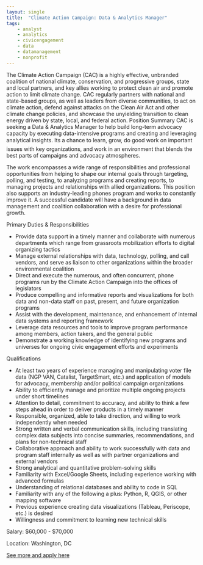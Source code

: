 ```yaml
---
layout: single
title:  "Climate Action Campaign: Data & Analytics Manager"
tags: 
    - analyst
    - analytics
    - civicengagement
    - data
    - datamanagement
    - nonprofit
---
```

The Climate Action Campaign (CAC) is a highly effective, unbranded coalition of national climate, conservation, and progressive groups, state and local partners, and key allies working to protect clean air and promote action to limit climate change. CAC regularly partners with national and state-based groups, as well as leaders from diverse communities, to act on climate action, defend against attacks on the Clean Air Act and other climate change policies, and showcase the unyielding transition to clean energy driven by state, local, and federal action.
Position Summary
CAC is seeking a Data & Analytics Manager to help build long-term advocacy capacity by executing data-intensive programs and creating and leveraging analytical insights. Its a chance to learn, grow, do good work on important issues with key organizations, and work in an environment that blends the best parts of campaigns and advocacy atmospheres.

The work encompasses a wide range of responsibilities and professional opportunities from helping to shape our internal goals through targeting, polling, and testing, to analyzing programs and creating reports, to managing projects and relationships with allied organizations. This position also supports an industry-leading phones program and works to constantly improve it. A successful candidate will have a background in data management and coalition collaboration with a desire for professional growth.


Primary Duties & Responsibilities
* Provide data support in a timely manner and collaborate with numerous departments which range from grassroots mobilization efforts to digital organizing tactics
* Manage external relationships with data, technology, polling, and call vendors, and serve as liaison to other organizations within the broader environmental coalition
* Direct and execute the numerous, and often concurrent, phone programs run by the Climate Action Campaign into the offices of legislators
* Produce compelling and informative reports and visualizations for both data and non-data staff on past, present, and future organization programs
* Assist with the development, maintenance, and enhancement of internal data systems and reporting framework
* Leverage data resources and tools to improve program performance among members, action takers, and the general public
* Demonstrate a working knowledge of identifying new programs and universes for ongoing civic engagement efforts and experiments


Qualifications
* At least two years of experience managing and manipulating voter file data (NGP VAN, Catalist, TargetSmart, etc.) and application of models for advocacy, membership and/or political campaign organizations
* Ability to efficiently manage and prioritize multiple ongoing projects under short timelines
* Attention to detail, commitment to accuracy, and ability to think a few steps ahead in order to deliver products in a timely manner
* Responsible, organized, able to take direction, and willing to work independently when needed
* Strong written and verbal communication skills, including translating complex data subjects into concise summaries, recommendations, and plans for non-technical staff
* Collaborative approach and ability to work successfully with data and program staff internally as well as with partner organizations and external vendors
* Strong analytical and quantitative problem-solving skills
* Familiarity with Excel/Google Sheets, including experience working with advanced formulas
* Understanding of relational databases and ability to code in SQL
* Familiarity with any of the following a plus: Python, R, QGIS, or other mapping software
* Previous experience creating data visualizations (Tableau, Periscope, etc.) is desired
* Willingness and commitment to learning new technical skills


Salary: $60,000 - $70,000

Location: Washington, DC


[See more and apply here](https://climate-campaign.quickbase.com/db/bhtewnjrr?a=nwr)
